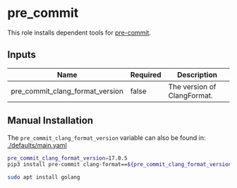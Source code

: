 # pre_commit

This role installs dependent tools for [pre-commit](https://pre-commit.com/).

## Inputs

| Name                            | Required | Description                 |
| ------------------------------- | -------- | --------------------------- |
| pre_commit_clang_format_version | false    | The version of ClangFormat. |

## Manual Installation

The `pre_commit_clang_format_version` variable can also be found in:
[./defaults/main.yaml](./defaults/main.yaml)

```bash
pre_commit_clang_format_version=17.0.5
pip3 install pre-commit clang-format==${pre_commit_clang_format_version}

sudo apt install golang
```
